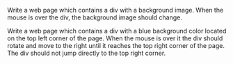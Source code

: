  Write a web page which contains a div with a background image. When the mouse is over the div, the background image should change.
 
 Write a web page which contains a div with a blue background color located on the top left corner of the page. When the mouse is over it the div should rotate and move to the right until it reaches the top right corner of the page. The div should not jump directly to the top right corner.

